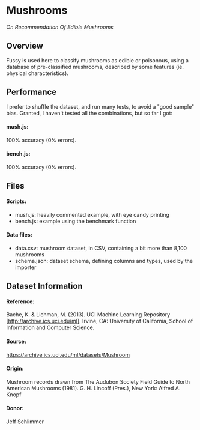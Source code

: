 # Mushrooms

*On Recommendation Of Edible Mushrooms*

## Overview

Fussy is used here to classify mushrooms as edible or poisonous, using a
database of pre-classified mushrooms, described by some features (ie. physical characteristics).

## Performance

I prefer to shuffle the dataset, and run many tests, to avoid a "good sample"
bias. Granted, I haven't tested all the combinations, but so far I got:

#### mush.js:

100% accuracy (0% errors).

#### bench.js:

100% accuracy (0% errors).

## Files

#### Scripts:

- mush.js: heavily commented example, with eye candy printing
- bench.js: example using the benchmark function

#### Data files:

- data.csv: mushroom dataset, in CSV, containing a bit more than 8,100 mushrooms
- schema.json: dataset schema, defining columns and types, used by the importer

## Dataset Information

#### Reference:

Bache, K. & Lichman, M. (2013). UCI Machine Learning Repository [http://archive.ics.uci.edu/ml].
Irvine, CA: University of California, School of Information and Computer Science.

#### Source:

https://archive.ics.uci.edu/ml/datasets/Mushroom

#### Origin:

Mushroom records drawn from The Audubon Society Field Guide to North American Mushrooms (1981). G. H. Lincoff (Pres.), New York: Alfred A. Knopf

#### Donor:

Jeff Schlimmer
